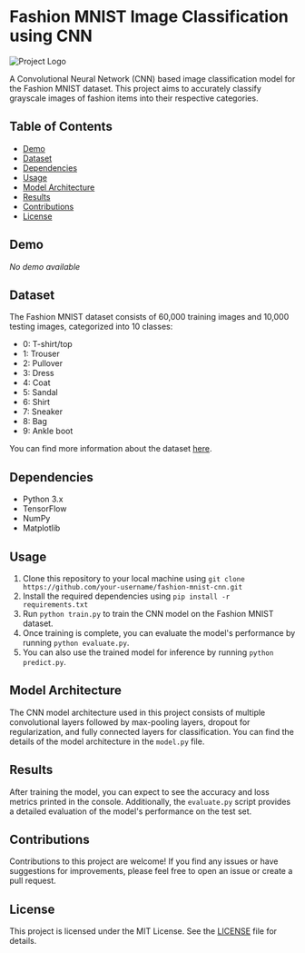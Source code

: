 # Fashion MNIST Image Classification using CNN

![Project Logo](images/fashion_mnist_logo.png) <!-- Add a logo or relevant image here -->

A Convolutional Neural Network (CNN) based image classification model for the Fashion MNIST dataset. This project aims to accurately classify grayscale images of fashion items into their respective categories.

## Table of Contents

- [Demo](#demo)
- [Dataset](#dataset)
- [Dependencies](#dependencies)
- [Usage](#usage)
- [Model Architecture](#model-architecture)
- [Results](#results)
- [Contributions](#contributions)
- [License](#license)

## Demo

_No demo available_

## Dataset

The Fashion MNIST dataset consists of 60,000 training images and 10,000 testing images, categorized into 10 classes:
- 0: T-shirt/top
- 1: Trouser
- 2: Pullover
- 3: Dress
- 4: Coat
- 5: Sandal
- 6: Shirt
- 7: Sneaker
- 8: Bag
- 9: Ankle boot

You can find more information about the dataset [here](https://github.com/zalandoresearch/fashion-mnist).

## Dependencies

- Python 3.x
- TensorFlow
- NumPy
- Matplotlib

## Usage

1. Clone this repository to your local machine using `git clone https://github.com/your-username/fashion-mnist-cnn.git`
2. Install the required dependencies using `pip install -r requirements.txt`
3. Run `python train.py` to train the CNN model on the Fashion MNIST dataset.
4. Once training is complete, you can evaluate the model's performance by running `python evaluate.py`.
5. You can also use the trained model for inference by running `python predict.py`.

## Model Architecture

The CNN model architecture used in this project consists of multiple convolutional layers followed by max-pooling layers, dropout for regularization, and fully connected layers for classification. You can find the details of the model architecture in the `model.py` file.

## Results

After training the model, you can expect to see the accuracy and loss metrics printed in the console. Additionally, the `evaluate.py` script provides a detailed evaluation of the model's performance on the test set.

## Contributions

Contributions to this project are welcome! If you find any issues or have suggestions for improvements, please feel free to open an issue or create a pull request.

## License

This project is licensed under the MIT License. See the [LICENSE](LICENSE) file for details.
